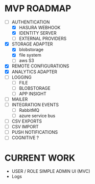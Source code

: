 MVP ROADMAP
===========

- [ ] AUTHENTICATION
  - [x] HASURA WEBHOOK
  - [x] IDENTITY SERVER
  - [ ] EXTERNAL PROVIDERS
- [x] STORAGE ADAPTER
    - [x] blobstorage
    - [x] file system
    - [ ] aws S3
- [x] REMOTE CONFIGURATIONS
- [x] ANALYTICS ADAPTER
- [ ] LOGGING
  - [ ] FILE
  - [ ] BLOBSTORAGE
  - [ ] APP INSIGHT
- [ ] MAILER
- [ ] INTEGRATION EVENTS
    - [ ] RabbitMQ
    - [ ] azure service bus
- [ ] CSV EXPORTS
- [ ] CSV IMPORT
- [ ] PUSH NOTIFICATIONS
- [ ] COGNITIVE ?

CURRENT WORK
============

* USER / ROLE SIMPLE ADMIN UI (MVC)
* Logs

